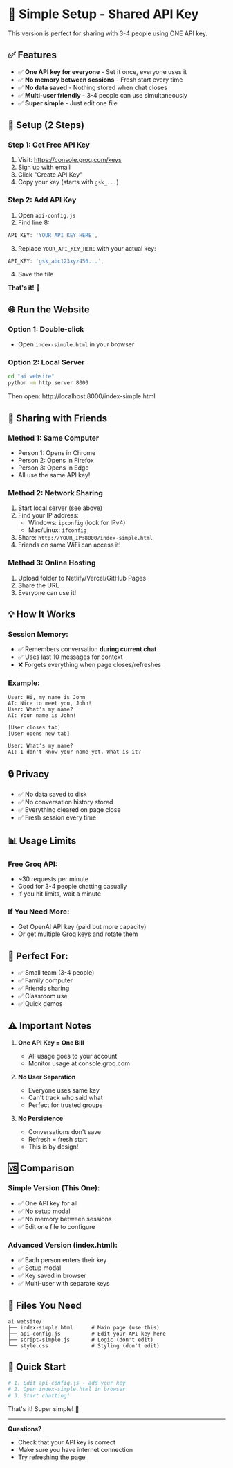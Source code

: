 # 🚀 Simple Setup - Shared API Key

This version is perfect for sharing with 3-4 people using ONE API key.

## ✅ Features

- ✅ **One API key for everyone** - Set it once, everyone uses it
- ✅ **No memory between sessions** - Fresh start every time
- ✅ **No data saved** - Nothing stored when chat closes
- ✅ **Multi-user friendly** - 3-4 people can use simultaneously
- ✅ **Super simple** - Just edit one file

## 🔧 Setup (2 Steps)

### Step 1: Get Free API Key

1. Visit: https://console.groq.com/keys
2. Sign up with email
3. Click "Create API Key"
4. Copy your key (starts with `gsk_...`)

### Step 2: Add API Key

1. Open `api-config.js`
2. Find line 8:
```javascript
API_KEY: 'YOUR_API_KEY_HERE',
```
3. Replace `YOUR_API_KEY_HERE` with your actual key:
```javascript
API_KEY: 'gsk_abc123xyz456...',
```
4. Save the file

**That's it!** 🎉

## 🌐 Run the Website

### Option 1: Double-click
- Open `index-simple.html` in your browser

### Option 2: Local Server
```bash
cd "ai website"
python -m http.server 8000
```
Then open: http://localhost:8000/index-simple.html

## 👥 Sharing with Friends

### Method 1: Same Computer
- Person 1: Opens in Chrome
- Person 2: Opens in Firefox
- Person 3: Opens in Edge
- All use the same API key!

### Method 2: Network Sharing
1. Start local server (see above)
2. Find your IP address:
   - Windows: `ipconfig` (look for IPv4)
   - Mac/Linux: `ifconfig`
3. Share: `http://YOUR_IP:8000/index-simple.html`
4. Friends on same WiFi can access it!

### Method 3: Online Hosting
1. Upload folder to Netlify/Vercel/GitHub Pages
2. Share the URL
3. Everyone can use it!

## 💡 How It Works

### Session Memory:
- ✅ Remembers conversation **during current chat**
- ✅ Uses last 10 messages for context
- ❌ Forgets everything when page closes/refreshes

### Example:
```
User: Hi, my name is John
AI: Nice to meet you, John!
User: What's my name?
AI: Your name is John!

[User closes tab]
[User opens new tab]

User: What's my name?
AI: I don't know your name yet. What is it?
```

## 🔒 Privacy

- ✅ No data saved to disk
- ✅ No conversation history stored
- ✅ Everything cleared on page close
- ✅ Fresh session every time

## 📊 Usage Limits

### Free Groq API:
- ~30 requests per minute
- Good for 3-4 people chatting casually
- If you hit limits, wait a minute

### If You Need More:
- Get OpenAI API key (paid but more capacity)
- Or get multiple Groq keys and rotate them

## 🎯 Perfect For:

- ✅ Small team (3-4 people)
- ✅ Family computer
- ✅ Friends sharing
- ✅ Classroom use
- ✅ Quick demos

## ⚠️ Important Notes

1. **One API Key = One Bill**
   - All usage goes to your account
   - Monitor usage at console.groq.com

2. **No User Separation**
   - Everyone uses same key
   - Can't track who said what
   - Perfect for trusted groups

3. **No Persistence**
   - Conversations don't save
   - Refresh = fresh start
   - This is by design!

## 🆚 Comparison

### Simple Version (This One):
- ✅ One API key for all
- ✅ No setup modal
- ✅ No memory between sessions
- ✅ Edit one file to configure

### Advanced Version (index.html):
- ✅ Each person enters their key
- ✅ Setup modal
- ✅ Key saved in browser
- ✅ Multi-user with separate keys

## 📝 Files You Need

```
ai website/
├── index-simple.html      # Main page (use this)
├── api-config.js          # Edit your API key here
├── script-simple.js       # Logic (don't edit)
└── style.css              # Styling (don't edit)
```

## 🎉 Quick Start

```bash
# 1. Edit api-config.js - add your key
# 2. Open index-simple.html in browser
# 3. Start chatting!
```

That's it! Super simple! 🚀

---

**Questions?**
- Check that your API key is correct
- Make sure you have internet connection
- Try refreshing the page

